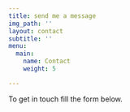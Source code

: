 ```yaml
---
title: send me a message
img_path: ''
layout: contact
subtitle: ''
menu:
  main:
    name: Contact
    weight: 5

---
```

To get in touch fill the form below.